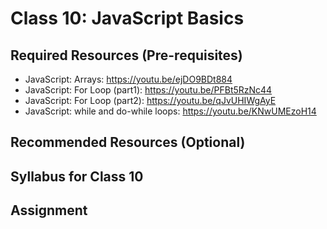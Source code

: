 # Class 10: JavaScript Basics

## Required Resources (Pre-requisites)
* JavaScript: Arrays: https://youtu.be/ejDO9BDt884
* JavaScript: For Loop (part1): https://youtu.be/PFBt5RzNc44
* JavaScript: For Loop (part2): https://youtu.be/qJvUHIWgAyE
* JavaScript: while and do-while loops: https://youtu.be/KNwUMEzoH14

## Recommended Resources (Optional)

## Syllabus for Class 10

## Assignment
